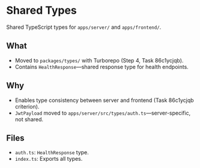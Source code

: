# Shared Types

Shared TypeScript types for `apps/server/` and `apps/frontend/`.

## What
- Moved to `packages/types/` with Turborepo (Step 4, Task 86c1ycjqb).
- Contains `HealthResponse`—shared response type for health endpoints.

## Why
- Enables type consistency between server and frontend (Task 86c1ycjqb criterion).
- `JwtPayload` moved to `apps/server/src/types/auth.ts`—server-specific, not shared.

## Files
- `auth.ts`: `HealthResponse` type.
- `index.ts`: Exports all types.